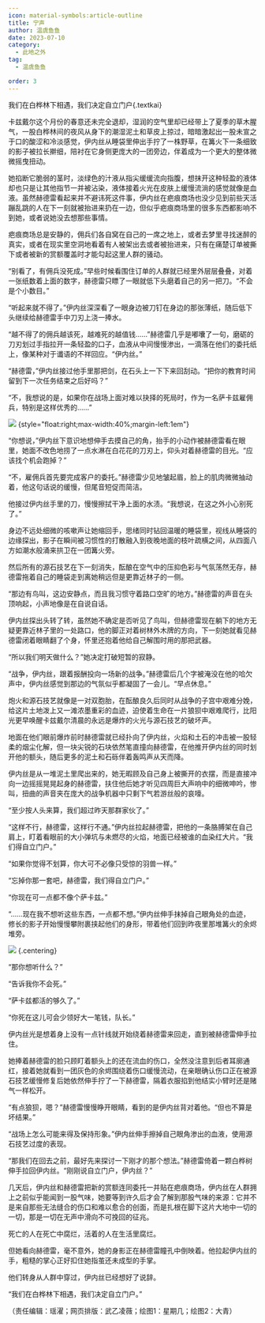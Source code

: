 ```yaml
---
icon: material-symbols:article-outline
title: 宁声
author: 温虞鱼鱼
date: 2023-07-10
category:
  - 此地之外
tag:
  - 温虞鱼鱼

order: 3
---
```


我们在白桦林下相遇，我们决定自立门户{.textkai}

<!-- more -->

卡兹戴尔这个月份的春意还未完全退却，湿润的空气里却已经带上了夏季的草木腥气，一股白桦林间的夜风从身下的潮湿泥土和草皮上掠过，暗暗激起出一股未宣之于口的酸涩和冷淡感觉，伊内丝从睡袋里伸出手拧了一株野草，在篝火下一条细致的影子被拉长擀细，陪衬在它身侧更庞大的一团旁边，伴着成为一个更大的整体微微摇曳扭动。

她掐断它脆弱的茎时，淡绿色的汁液从指尖缓缓流向指腹，想抹开这种轻盈的液体却也只是让其他指节一并被沾染，液体接着火光在皮肤上缓慢流淌的感觉就像是血液。虽然赫德雷看起来并不避讳死这件事，伊内丝在疤痕商场也没少见到前些天活蹦乱跳的人在下一刻就被抬进来扔在一边，但似乎疤痕商场里的很多东西都影响不到她，或者说她没去想那些事情。

疤痕商场总是安静的，佣兵们各自窝在自己的一席之地上，或者去梦里寻找迷醉的真实，或者在现实里空洞地看着有人被架出去或者被抬进来，只有在痛楚订单被撕下或者被新的赏额覆盖时才能勾起这里人群的骚动。

“别看了，有佣兵没死成。”早些时候看围住订单的人群就已经里外层层叠叠，对着一张纸数着上面的数字，赫德雷只瞟了一眼就低下头磨着自己的另一把刀。“不会是个小数目。”

“听起来就不得了。”伊内丝深深看了一眼身边被刀钉在身边的那张薄纸，随后低下头继续给赫德雷手中刀刃上浇一捧水。

“越不得了的佣兵越该死，越难死的越值钱……”赫德雷几乎是嘟囔了一句，磨砺的刀刃划过手指拉开一条轻盈的口子，血液从中间慢慢渗出，一滴落在他们的委托纸上，像某种对于谶语的不祥回应。“伊内丝。”

“赫德雷，”伊内丝接过他手里那把剑，在石头上一下下来回刮动。“把你的教育时间留到下一次任务结束之后好吗？”

“不，我想说的是，如果你在战场上面对难以抉择的死局时，作为一名萨卡兹雇佣兵，特别是这样优秀的……”

![](./res/illustration/文章配图伊内丝（星期几）.webp) {style="float:right;max-width:40%;margin-left:1em"}

“你想说，”伊内丝下意识地想伸手去摸自己的角，抬手的小动作被赫德雷看在眼里，她面不改色地捞了一点水淋在白花花的刀刃上，仰头对着赫德雷的目光。“应该找个机会跑掉？”

“不，雇佣兵首先要完成客户的委托。”赫德雷少见地皱起眉，脸上的肌肉微微抽动着，他这句话说的缓慢，但尾音短促而简洁。

他接过伊内丝手里的刀，慢慢擦拭干净上面的水渍。“我想说，在这之外小心别死了。”

身边不远处细微的咳嗽声让她缩回手，思绪同时钻回温暖的睡袋里，视线从睡袋的边缘探出，影子在瞬间被习惯性的打散融入到夜晚地面的枝叶疏横之间，从四面八方如潮水般涌来拱卫在一团篝火旁。

然后所有的源石技艺在下一刻消失，酝酿在空气中的压抑色彩与气氛荡然无存，赫德雷拖着自己的睡袋走到离她稍远但是更靠近林子的一侧。

“那边有鸟叫，这边安静点，而且我习惯守着路口空旷的地方。”赫德雷的声音在头顶响起，小声地像是在自说自话。

伊内丝探出头转了转，虽然她不确定是否听见了鸟叫，但赫德雷现在躺下的地方无疑更靠近林子里的一处路口，他的脚正对着树林外木牌的方向，下一刻她就看见赫德雷闭着眼睛翻了个身，怀里还抱着他给自己解围时用的那把武器。

“所以我们明天做什么？”她决定打破短暂的寂静。

“战争，伊内丝，跟着报酬投向一场新的战争。”赫德雷后几个字被淹没在他的哈欠声中，伊内丝感觉到那边的气氛似乎都凝固了一会儿。“早点休息。”

炮火和源石技艺就像是一对双胞胎，在酝酿良久后同时从战争的子宫中艰难分娩，给这片土地泼上又一滩浓墨重彩的血迹，迫使着生命在一片狼狈中艰难爬行，比阳光更早唤醒卡兹戴尔清晨的永远是爆炸的火光与源石技艺的破坏声。

地面在他们眼前爆炸前时赫德雷就已经扑向了伊内丝，火焰和土石的冲击被一股轻柔的烟尘化解，但一块尖锐的石块依然笔直撞向赫德雷，在他推开伊内丝的同时划开他的额头，随后更多的泥土和石砾伴着轰鸣声从天而降。

伊内丝是从一堆泥土里爬出来的，她无暇顾及自己身上被撕开的衣摆，而是直接冲向一边摇摇晃晃起身的赫德雷，扶住他后她才听见四周巨大声响中的细微呻吟，惨叫，扭曲的声音夹在庞大的战争机器中只剩下气若游丝般的哀嚎。

“至少按人头来算，我们超过昨天那群家伙了。”

“这样不行，赫德雷，这样行不通。”伊内丝拉起赫德雷，把他的一条胳膊架在自己肩上，盯着看眼前的大小弹坑与未燃尽的火焰，地面已经被谁的血染红大片。“我们得自立门户。”

“如果你觉得不划算，你大可不必像只受惊的羽兽一样。”

“忘掉你那一套吧，赫德雷，我们得自立门户。”

“你现在可一点都不像个萨卡兹。”

“……现在我不想听这些东西，一点都不想。”伊内丝伸手抹掉自己眼角处的血迹，修长的影子开始慢慢攀附裹挟起他们的身形，带着他们回到昨夜里那堆篝火的余烬堆旁。

![](./res/illustration/宁生_文章配图（大青）.webp) {.centering}

“那你想听什么？”

“告诉我你不会死。”

“萨卡兹都活的够久了。”

“你死在这儿可会少领好大一笔钱，队长。”

伊内丝光是想着身上没有一点针线就开始绕着赫德雷来回走，直到被赫德雷伸手拉住。

她捧着赫德雷的脸只顾盯着额头上的还在流血的伤口，全然没注意到后者耳廓通红，接着她就看到一团灰色的余烬围绕着伤口缓慢流动，在亲眼确认伤口正在被源石技艺缓慢修复后她依然伸手拧了一下赫德雷，隔着衣服掐到他结实小臂时还是赌气一样松开。

“有点狼狈，嗯？”赫德雷慢慢睁开眼睛，看到的是伊内丝背对着他。“但也不算是坏结果。”

“战场上怎么可能来得及保持形象。”伊内丝伸手擦掉自己眼角渗出的血液，使用源石技艺过度的表现。

“那我们在回去之前，最好先来探讨一下刚才的那个想法。”赫德雷倚着一颗白桦树伸手拉回伊内丝。“刚刚说自立门户，伊内丝？”

几天后，伊内丝和赫德雷把新的赏额连同委托一并贴在疤痕商场，伊内丝在人群拥上之前似乎能闻到一股气味，她要等到许久后才会了解到那股气味的来源：它并不是来自那些无法缝合的伤口和难以愈合的创面，而是扎根在脚下这片大地中一切的一切，那是一切在无声中滑向不可挽回的征兆。

死亡的人在死亡中腐烂，活着的人在生活里腐烂。

但她看向赫德雷，毫不意外，她的身影正在赫德雷瞳孔中倒映着。他拉起伊内丝的手，粗糙的掌心正好扣住她指茧还未成型的手掌。

他们转身从人群中穿过，伊内丝已经想好了说辞。

“我们在白桦林下相遇，我们决定自立门户。”<eod />

（责任编辑：瑶濯；网页排版：武乙凌薇；绘图1：星期几；绘图2：大青）

<FakeAds />